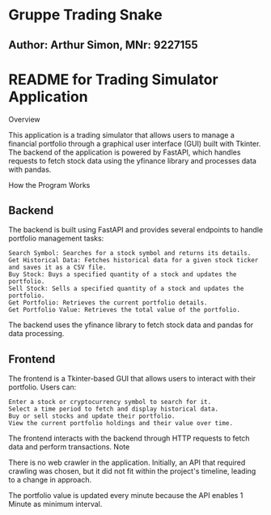 # Gruppe Trading Snake
## Author: Arthur Simon, MNr: 9227155

# README for Trading Simulator Application
Overview

This application is a trading simulator that allows users to manage a financial portfolio through a graphical user interface (GUI) built with Tkinter. The backend of the application is powered by FastAPI, which handles requests to fetch stock data using the yfinance library and processes data with pandas.

How the Program Works
## Backend

The backend is built using FastAPI and provides several endpoints to handle portfolio management tasks:

    Search Symbol: Searches for a stock symbol and returns its details.
    Get Historical Data: Fetches historical data for a given stock ticker and saves it as a CSV file.
    Buy Stock: Buys a specified quantity of a stock and updates the portfolio.
    Sell Stock: Sells a specified quantity of a stock and updates the portfolio.
    Get Portfolio: Retrieves the current portfolio details.
    Get Portfolio Value: Retrieves the total value of the portfolio.

The backend uses the yfinance library to fetch stock data and pandas for data processing.
## Frontend

The frontend is a Tkinter-based GUI that allows users to interact with their portfolio. Users can:

    Enter a stock or cryptocurrency symbol to search for it.
    Select a time period to fetch and display historical data.
    Buy or sell stocks and update their portfolio.
    View the current portfolio holdings and their value over time.

The frontend interacts with the backend through HTTP requests to fetch data and perform transactions.
Note

There is no web crawler in the application. Initially, an API that required crawling was chosen, but it did not fit within the project's timeline, leading to a change in approach.

The portfolio value is updated every minute because the API enables 1 Minute as minimum interval.